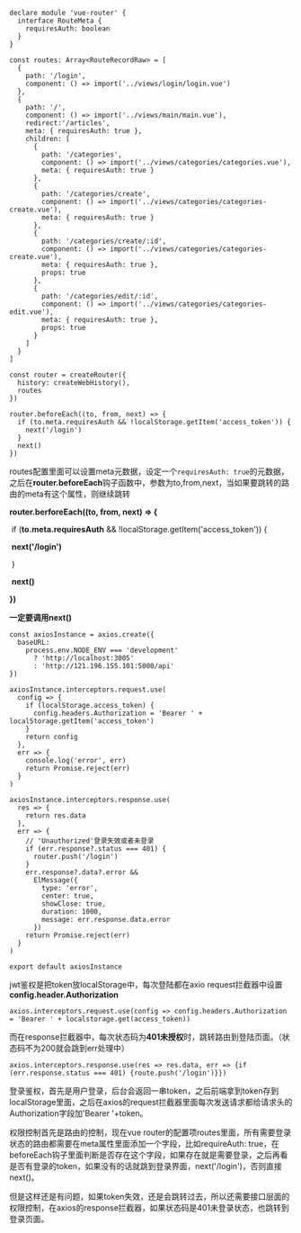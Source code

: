 ```
declare module 'vue-router' {
  interface RouteMeta {
    requiresAuth: boolean
  }
}

const routes: Array<RouteRecordRaw> = [
  {
    path: '/login',
    component: () => import('../views/login/login.vue')
  },
  {
    path: '/',
    component: () => import('../views/main/main.vue'),
    redirect:'/articles',
    meta: { requiresAuth: true },
    children: [
      {
        path: '/categories',
        component: () => import('../views/categories/categories.vue'),
        meta: { requiresAuth: true }
      },
      {
        path: '/categories/create',
        component: () => import('../views/categories/categories-create.vue'),
        meta: { requiresAuth: true }
      },
      {
        path: '/categories/create/:id',
        component: () => import('../views/categories/categories-create.vue'),
        meta: { requiresAuth: true },
        props: true
      },
      {
        path: '/categories/edit/:id',
        component: () => import('../views/categories/categories-edit.vue'),
        meta: { requiresAuth: true },
        props: true
      }
    ]
  }
]

const router = createRouter({
  history: createWebHistory(),
  routes
})

router.beforeEach((to, from, next) => {
  if (to.meta.requiresAuth && !localStorage.getItem('access_token')) {
    next('/login')
  }
  next()
})
```





routes配置里面可以设置meta元数据，设定一个`requiresAuth: true`的元数据，之后在**router.beforeEach**钩子函数中，参数为to,from,next，当如果要跳转的路由的meta有这个属性，则继续跳转



**router.berforeEach((to, from, next) => {**

​		if (**to.meta.requiresAuth** && !localStorage.getItem('access_token')) {

​				**next('/login')**  

​		}

​		**next()**

**})**

**一定要调用next()**









```
const axiosInstance = axios.create({
  baseURL:
    process.env.NODE_ENV === 'development'
      ? 'http://localhost:3005'
      : 'http://121.196.155.101:5000/api'
})

axiosInstance.interceptors.request.use(
  config => {
    if (localStorage.access_token) {
      config.headers.Authorization = 'Bearer ' + localStorage.getItem('access_token')
    }
    return config
  },
  err => {
    console.log('error', err)
    return Promise.reject(err)
  }
)

axiosInstance.interceptors.response.use(
  res => {
    return res.data
  },
  err => {
    // 'Unauthorized'登录失效或者未登录
    if (err.response?.status === 401) {
      router.push('/login')
    }
    err.response?.data?.error &&
      ElMessage({
        type: 'error',
        center: true,
        showClose: true,
        duration: 1000,
        message: err.response.data.error
      })
    return Promise.reject(err)
  }
)

export default axiosInstance
```



jwt鉴权是把token放localStorage中，每次登陆都在axio request拦截器中设置**config.header.Authorization**

`axios.interceptors.request.use(config => config.headers.Authorization = 'Bearer ' + localstorage.get(access_token))`

而在response拦截器中，每次状态码为**401未授权**时，跳转路由到登陆页面。（状态码不为200就会跳到err处理中）

`axios.interceptors.response.use(res => res.data, err => {if (err.response.status === 401) {route.push('/login')}})`





登录鉴权，首先是用户登录，后台会返回一串token，之后前端拿到token存到localStorage里面，之后在axios的request拦截器里面每次发送请求都给请求头的Authorization字段加'Bearer '+token。

权限控制首先是路由的控制，现在vue router的配置项routes里面，所有需要登录状态的路由都需要在meta属性里面添加一个字段，比如requireAuth: true，在beforeEach钩子里面判断是否存在这个字段，如果存在就是需要登录，之后再看是否有登录的token，如果没有的话就跳到登录界面，next('/login')，否则直接next()。

但是这样还是有问题，如果token失效，还是会跳转过去，所以还需要接口层面的权限控制，在axios的response拦截器，如果状态码是401未登录状态，也跳转到登录页面。


